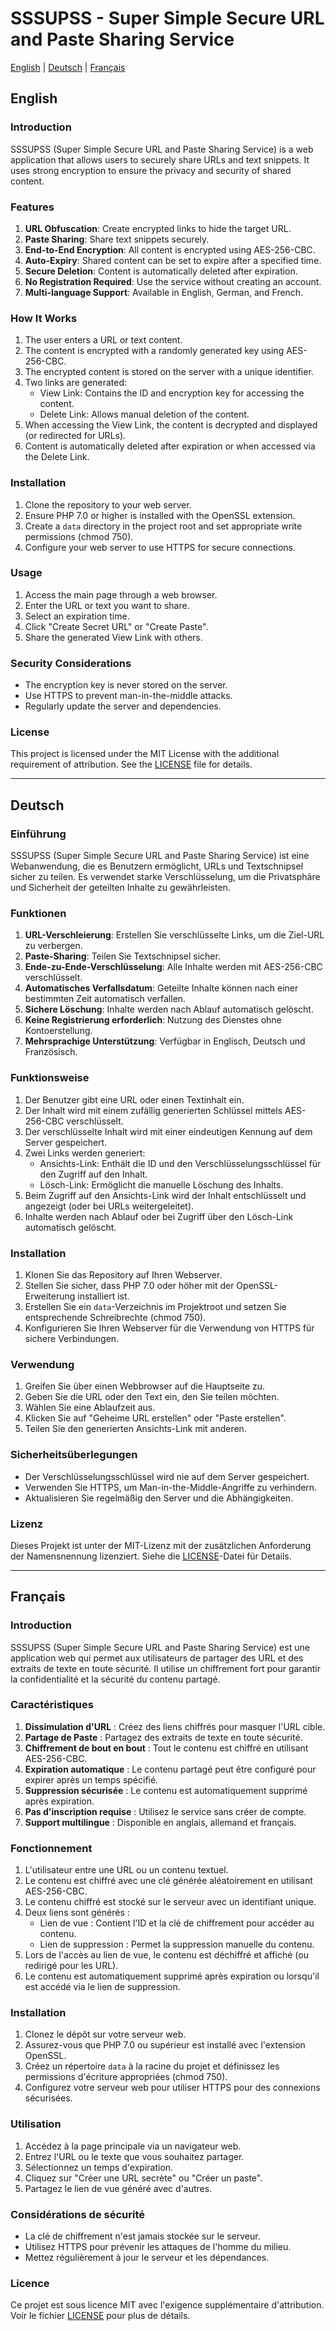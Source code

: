 # SSSUPSS - Super Simple Secure URL and Paste Sharing Service

[English](#english) | [Deutsch](#deutsch) | [Français](#français)

## English

### Introduction

SSSUPSS (Super Simple Secure URL and Paste Sharing Service) is a web application that allows users to securely share URLs and text snippets. 
It uses strong encryption to ensure the privacy and security of shared content.

### Features

1. **URL Obfuscation**: Create encrypted links to hide the target URL.
2. **Paste Sharing**: Share text snippets securely.
3. **End-to-End Encryption**: All content is encrypted using AES-256-CBC.
4. **Auto-Expiry**: Shared content can be set to expire after a specified time.
5. **Secure Deletion**: Content is automatically deleted after expiration.
6. **No Registration Required**: Use the service without creating an account.
7. **Multi-language Support**: Available in English, German, and French.

### How It Works

1. The user enters a URL or text content.
2. The content is encrypted with a randomly generated key using AES-256-CBC.
3. The encrypted content is stored on the server with a unique identifier.
4. Two links are generated:
   - View Link: Contains the ID and encryption key for accessing the content.
   - Delete Link: Allows manual deletion of the content.
5. When accessing the View Link, the content is decrypted and displayed (or redirected for URLs).
6. Content is automatically deleted after expiration or when accessed via the Delete Link.

### Installation

1. Clone the repository to your web server.
2. Ensure PHP 7.0 or higher is installed with the OpenSSL extension.
3. Create a `data` directory in the project root and set appropriate write permissions (chmod 750).
4. Configure your web server to use HTTPS for secure connections.

### Usage

1. Access the main page through a web browser.
2. Enter the URL or text you want to share.
3. Select an expiration time.
4. Click "Create Secret URL" or "Create Paste".
5. Share the generated View Link with others.

### Security Considerations

- The encryption key is never stored on the server.
- Use HTTPS to prevent man-in-the-middle attacks.
- Regularly update the server and dependencies.

### License

This project is licensed under the MIT License with the additional requirement of attribution. See the [LICENSE](LICENSE) file for details.

---

## Deutsch

### Einführung

SSSUPSS (Super Simple Secure URL and Paste Sharing Service) ist eine Webanwendung, die es Benutzern ermöglicht, URLs und Textschnipsel sicher zu teilen.
Es verwendet starke Verschlüsselung, um die Privatsphäre und Sicherheit der geteilten Inhalte zu gewährleisten.

### Funktionen

1. **URL-Verschleierung**: Erstellen Sie verschlüsselte Links, um die Ziel-URL zu verbergen.
2. **Paste-Sharing**: Teilen Sie Textschnipsel sicher.
3. **Ende-zu-Ende-Verschlüsselung**: Alle Inhalte werden mit AES-256-CBC verschlüsselt.
4. **Automatisches Verfallsdatum**: Geteilte Inhalte können nach einer bestimmten Zeit automatisch verfallen.
5. **Sichere Löschung**: Inhalte werden nach Ablauf automatisch gelöscht.
6. **Keine Registrierung erforderlich**: Nutzung des Dienstes ohne Kontoerstellung.
7. **Mehrsprachige Unterstützung**: Verfügbar in Englisch, Deutsch und Französisch.

### Funktionsweise

1. Der Benutzer gibt eine URL oder einen Textinhalt ein.
2. Der Inhalt wird mit einem zufällig generierten Schlüssel mittels AES-256-CBC verschlüsselt.
3. Der verschlüsselte Inhalt wird mit einer eindeutigen Kennung auf dem Server gespeichert.
4. Zwei Links werden generiert:
   - Ansichts-Link: Enthält die ID und den Verschlüsselungsschlüssel für den Zugriff auf den Inhalt.
   - Lösch-Link: Ermöglicht die manuelle Löschung des Inhalts.
5. Beim Zugriff auf den Ansichts-Link wird der Inhalt entschlüsselt und angezeigt (oder bei URLs weitergeleitet).
6. Inhalte werden nach Ablauf oder bei Zugriff über den Lösch-Link automatisch gelöscht.

### Installation

1. Klonen Sie das Repository auf Ihren Webserver.
2. Stellen Sie sicher, dass PHP 7.0 oder höher mit der OpenSSL-Erweiterung installiert ist.
3. Erstellen Sie ein `data`-Verzeichnis im Projektroot und setzen Sie entsprechende Schreibrechte (chmod 750).
4. Konfigurieren Sie Ihren Webserver für die Verwendung von HTTPS für sichere Verbindungen.

### Verwendung

1. Greifen Sie über einen Webbrowser auf die Hauptseite zu.
2. Geben Sie die URL oder den Text ein, den Sie teilen möchten.
3. Wählen Sie eine Ablaufzeit aus.
4. Klicken Sie auf "Geheime URL erstellen" oder "Paste erstellen".
5. Teilen Sie den generierten Ansichts-Link mit anderen.

### Sicherheitsüberlegungen

- Der Verschlüsselungsschlüssel wird nie auf dem Server gespeichert.
- Verwenden Sie HTTPS, um Man-in-the-Middle-Angriffe zu verhindern.
- Aktualisieren Sie regelmäßig den Server und die Abhängigkeiten.

### Lizenz

Dieses Projekt ist unter der MIT-Lizenz mit der zusätzlichen Anforderung der Namensnennung lizenziert. Siehe die [LICENSE](LICENSE)-Datei für Details.

---

## Français

### Introduction

SSSUPSS (Super Simple Secure URL and Paste Sharing Service) est une application web qui permet aux utilisateurs de partager des URL et des extraits de texte en toute sécurité.
Il utilise un chiffrement fort pour garantir la confidentialité et la sécurité du contenu partagé.

### Caractéristiques

1. **Dissimulation d'URL** : Créez des liens chiffrés pour masquer l'URL cible.
2. **Partage de Paste** : Partagez des extraits de texte en toute sécurité.
3. **Chiffrement de bout en bout** : Tout le contenu est chiffré en utilisant AES-256-CBC.
4. **Expiration automatique** : Le contenu partagé peut être configuré pour expirer après un temps spécifié.
5. **Suppression sécurisée** : Le contenu est automatiquement supprimé après expiration.
6. **Pas d'inscription requise** : Utilisez le service sans créer de compte.
7. **Support multilingue** : Disponible en anglais, allemand et français.

### Fonctionnement

1. L'utilisateur entre une URL ou un contenu textuel.
2. Le contenu est chiffré avec une clé générée aléatoirement en utilisant AES-256-CBC.
3. Le contenu chiffré est stocké sur le serveur avec un identifiant unique.
4. Deux liens sont générés :
   - Lien de vue : Contient l'ID et la clé de chiffrement pour accéder au contenu.
   - Lien de suppression : Permet la suppression manuelle du contenu.
5. Lors de l'accès au lien de vue, le contenu est déchiffré et affiché (ou redirigé pour les URL).
6. Le contenu est automatiquement supprimé après expiration ou lorsqu'il est accédé via le lien de suppression.

### Installation

1. Clonez le dépôt sur votre serveur web.
2. Assurez-vous que PHP 7.0 ou supérieur est installé avec l'extension OpenSSL.
3. Créez un répertoire `data` à la racine du projet et définissez les permissions d'écriture appropriées (chmod 750).
4. Configurez votre serveur web pour utiliser HTTPS pour des connexions sécurisées.

### Utilisation

1. Accédez à la page principale via un navigateur web.
2. Entrez l'URL ou le texte que vous souhaitez partager.
3. Sélectionnez un temps d'expiration.
4. Cliquez sur "Créer une URL secrète" ou "Créer un paste".
5. Partagez le lien de vue généré avec d'autres.

### Considérations de sécurité

- La clé de chiffrement n'est jamais stockée sur le serveur.
- Utilisez HTTPS pour prévenir les attaques de l'homme du milieu.
- Mettez régulièrement à jour le serveur et les dépendances.

### Licence

Ce projet est sous licence MIT avec l'exigence supplémentaire d'attribution. Voir le fichier [LICENSE](LICENSE) pour plus de détails.